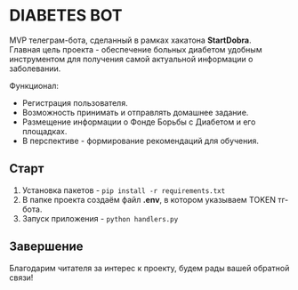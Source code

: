 DIABETES BOT
============
MVP телеграм-бота, сделанный в рамках хакатона **StartDobra**.  
Главная цель проекта - обеспечение больных диабетом удобным инструментом для получения самой актуальной информации о заболевании.  

Функционал:  
- Регистрация пользователя.
- Возможность принимать и отправлять домашнее задание.
- Размещение информации о Фонде Борьбы с Диабетом и его площадках.
- В перспективе - формирование рекомендаций для обучения.

## Старт
1. Установка пакетов - `pip install -r requirements.txt`
2. В папке проекта создаём файл **.env**, в котором указываем TOKEN тг-бота.
3. Запуск приложения - `python handlers.py`

## Завершение
Благодарим читателя за интерес к проекту, будем рады вашей обратной связи!
